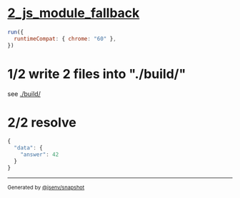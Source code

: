 # [2_js_module_fallback](../../import_type_json_build.test.mjs#L35)

```js
run({
  runtimeCompat: { chrome: "60" },
})
```

# 1/2 write 2 files into "./build/"

see [./build/](./build/)

# 2/2 resolve

```js
{
  "data": {
    "answer": 42
  }
}
```

---

<sub>
  Generated by <a href="https://github.com/jsenv/core/tree/main/packages/tooling/snapshot">@jsenv/snapshot</a>
</sub>
